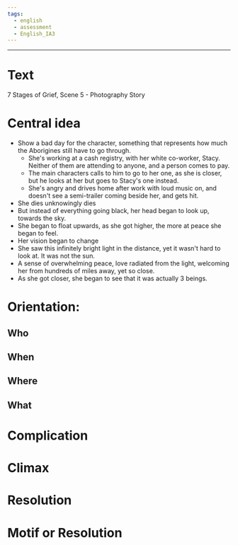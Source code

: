 ```yaml
---
tags:
  - english
  - assessment
  - English_IA3
---
```

___
# Text
7 Stages of Grief, Scene 5 - Photography Story

# Central idea
- Show a bad day for the character, something that represents how much the Aborigines still have to go through.
	- She's working at a cash registry, with her white co-worker, Stacy. Neither of them are attending to anyone, and a person comes to pay. 
	- The main characters calls to him to go to her one, as she is closer, but he looks at her but goes to Stacy's one instead.
	- She's angry and drives home after work with loud music on, and doesn't see a semi-trailer coming beside her, and gets hit.
- She dies unknowingly dies
- But instead of everything going black, her head began to look up, towards the sky. 
- She began to float upwards, as she got higher, the more at peace she began to feel. 
- Her vision began to change
- She saw this infinitely bright light in the distance, yet it wasn't hard to look at. It was not the sun.
- A sense of overwhelming peace, love radiated from the light, welcoming her from hundreds of miles away, yet so close.
- As she got closer, she began to see that it was actually 3 beings. 

# Orientation:
## Who

## When

## Where

## What


# Complication

# Climax

# Resolution

# Motif or Resolution
